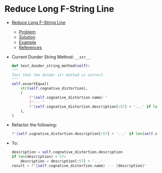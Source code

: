 # Reduce Long F-String Line

* [Reduce Long F-String Line](#reduce-long-f-string-line)
  * [Problem](#problem)
  * [Solution](#solution)
  * [Example](#example)
  * [References](#references)

* Current Dunder String Method: `__str__`

    ```python
    def test_dunder_string_method(self):
    """
    Test that the dunder str method is correct.
    """
    self.assertEqual(
        str(self.cognative_distortion),
        (
            f"{self.cognative_distortion.name} "
            f"--- "
            f"{self.cognative_distortion.description[:57] + '...' if len(self.cognative_distortion.description) > 57 else self.cognative_distortion.description}"
        ),
    )    
    ```

* Refactor the following:

    ```python
    f"{self.cognative_distortion.description[:57] + '...' if len(self.cognative_distortion.description) > 57 else self.cognative_distortion.description}"
    ```
* To:

    ```python
    description = self.cognative_distortion.description
    if len(description) > 57:
        description = description[:57] + '...'
    result = f"{self.cognative_distortion.name} --- {description}"
    ```